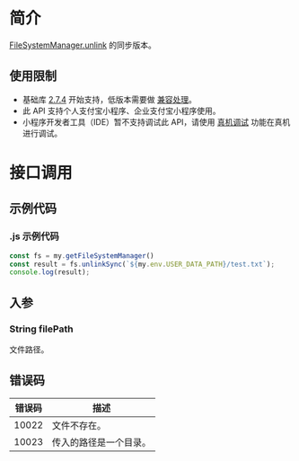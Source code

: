 # 简介
[FileSystemManager.unlink](https://opendocs.alipay.com/mini/api/022b6p) 的同步版本。

## 使用限制

- 基础库 [2.7.4](https://opendocs.alipay.com/mini/framework/lib-upgrade-v2) 开始支持，低版本需要做 [兼容处理](https://docs.alipay.com/mini/framework/compatibility)。
- 此 API 支持个人支付宝小程序、企业支付宝小程序使用。
- 小程序开发者工具（IDE）暂不支持调试此 API，请使用 [真机调试](https://opendocs.alipay.com/mini/ide/remote-debug) 功能在真机进行调试。

# 接口调用

## 示例代码

### .js 示例代码

```javascript
const fs = my.getFileSystemManager()
const result = fs.unlinkSync(`${my.env.USER_DATA_PATH}/test.txt`);
console.log(result);
```

## 入参

### String filePath
文件路径。

## 错误码
| **错误码** | **描述** |
| --- | --- |
| 10022 | 文件不存在。 |
| 10023 | 传入的路径是一个目录。 |
